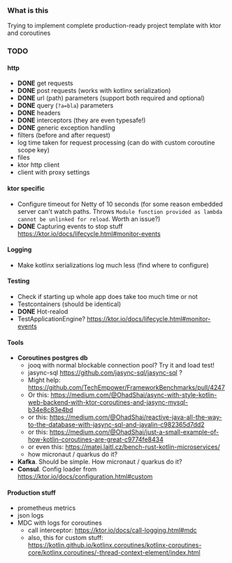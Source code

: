 ### What is this 

Trying to implement complete production-ready project template with ktor and coroutines

### TODO

#### http

- **DONE** get requests
- **DONE** post requests (works with kotlinx serialization)
- **DONE** url (path) parameters (support both required and optional)
- **DONE** query (`?a=bla`) parameters
- **DONE** headers
- **DONE** interceptors (they are even typesafe!)
- **DONE** generic exception handling
- filters (before and after request)
- log time taken for request processing (can do with custom coroutine scope key)
- files
- ktor http client 
- client with proxy settings

#### ktor specific

- Configure timeout for Netty of 10 seconds (for some reason embedded server can't watch paths. 
Throws `Module function provided as lambda cannot be unlinked for reload`. Worth an issue?)
- **DONE** Capturing events to stop stuff https://ktor.io/docs/lifecycle.html#monitor-events


#### Logging

- Make kotlinx serializations log much less (find where to configure)

#### Testing

- Check if starting up whole app does take too much time or not
- Testcontainers (should be identical)
- **DONE** Hot-realod
- TestApplicationEngine? https://ktor.io/docs/lifecycle.html#monitor-events

#### Tools

- **Coroutines postgres db**
    - jooq with normal blockable connection pool? Try it and load test!
    - jasync-sql https://github.com/jasync-sql/jasync-sql ?
    - Might help: https://github.com/TechEmpower/FrameworkBenchmarks/pull/4247
    - Or this: https://medium.com/@OhadShai/async-with-style-kotlin-web-backend-with-ktor-coroutines-and-jasync-mysql-b34e8c83e4bd
    - or this: https://medium.com/@OhadShai/reactive-java-all-the-way-to-the-database-with-jasync-sql-and-javalin-c982365d7dd2
    - or this: https://medium.com/@OhadShai/just-a-small-example-of-how-kotlin-coroutines-are-great-c9774fe8434
    - or even this: https://matej.laitl.cz/bench-rust-kotlin-microservices/
    - how micronaut / quarkus do it?
- **Kafka**. Should be simple. How micronaut / quarkus do it?
- **Consul**. Config loader from https://ktor.io/docs/configuration.html#custom 

#### Production stuff

- prometheus metrics
- json logs
- MDC with logs for coroutines 
    - call interceptor: https://ktor.io/docs/call-logging.html#mdc
    - also, this for custom stuff: https://kotlin.github.io/kotlinx.coroutines/kotlinx-coroutines-core/kotlinx.coroutines/-thread-context-element/index.html

